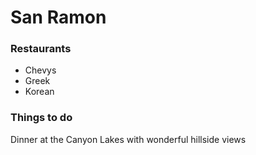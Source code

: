 # San Ramon

### Restaurants

- Chevys
- Greek
- Korean
### Things to do
Dinner at the Canyon Lakes with wonderful hillside views
